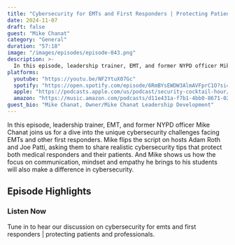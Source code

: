 ```yaml
---
title: "Cybersecurity for EMTs and First Responders | Protecting Patients and Professionals"
date: 2024-11-07
draft: false
guest: "Mike Chanat"
category: "General"
duration: "57:18"
image: "/images/episodes/episode-043.png"
description: >-
  In this episode, leadership trainer, EMT, and former NYPD officer Mike Chanat joins us for a dive into the unique cybersecurity challenges facing EMTs and other first responders. Mike flips the script on hosts Adam Roth and Joe Patti, asking them to share realistic cybersecurity tips that protect both medical responders and their patients. And Mike shows us how the focus on communication, mindset and empathy he brings to his students will also make a difference in cybersecurity.
platforms:
  youtube: "https://youtu.be/NF2YtuX07Gc"
  spotify: "https://open.spotify.com/episode/6RmBYsEWDW3AlmAVFprC1O?si=ac5b3c9e013f40ea"
  apple: "https://podcasts.apple.com/us/podcast/security-cocktail-hour/id1679376200?i=1000676071354"
  amazon: "https://music.amazon.com/podcasts/d11e431a-f7b1-4bb0-8671-024afce9ade6/security-cocktail-hour"
guest_bio: "Mike Chanat, Owner/Mike Chanat Leadership Development"
---
```


In this episode, leadership trainer, EMT, and former NYPD officer Mike Chanat joins us for a dive into the unique cybersecurity challenges facing EMTs and other first responders. Mike flips the script on hosts Adam Roth and Joe Patti, asking them to share realistic cybersecurity tips that protect both medical responders and their patients. And Mike shows us how the focus on communication, mindset and empathy he brings to his students will also make a difference in cybersecurity.

## Episode Highlights

### Listen Now

Tune in to hear our discussion on cybersecurity for emts and first responders | protecting patients and professionals.